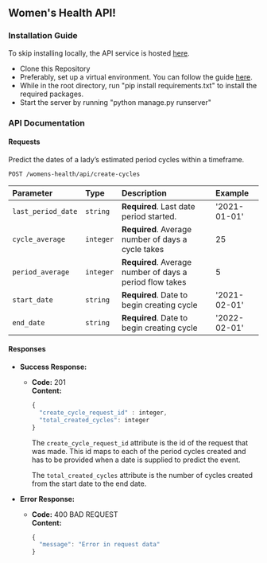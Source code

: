## Women's Health API!

### Installation Guide
To skip installing locally, the API service is hosted [here](https://womens-health-api.herokuapp.com/).

* Clone this Repository
* Preferably, set up a virtual environment. You can follow the guide [here](https://docs.python.org/3/library/venv.html).
* While in the root directory, run "pip install requirements.txt" to install the required packages.
* Start the server by running "python manage.py runserver"

### API Documentation

#### Requests
Predict the dates of a lady’s estimated period cycles within a timeframe.
```http
POST /womens-health/api/create-cycles
```

| Parameter | Type | Description | Example |
| :--- | :--- | :--- | :--- |
| `last_period_date` | `string` | **Required**. Last date period started. | '2021-01-01' |
| `cycle_average` | `integer` | **Required**. Average number of days a cycle takes | 25 |
| `period_average` | `integer` | **Required**. Average number of days a period flow takes | 5 |
| `start_date` | `string` | **Required**. Date to begin creating cycle  | '2021-02-01' |
| `end_date` | `string` | **Required**. Date to begin creating cycle  | '2022-02-01' |

#### Responses

* **Success Response:**

  * **Code:** 201 <br />
    **Content:** <br>
    ```javascript
    {
      "create_cycle_request_id" : integer,
      "total_created_cycles": integer
    }
    ```

    The `create_cycle_request_id` attribute is the id of the request that was made. This id maps to each of the period cycles created and has to be provided when a date is supplied to predict the event.
    
    The `total_created_cycles` attribute is the number of cycles created from the start date to the end date.
 
* **Error Response:**

  * **Code:** 400 BAD REQUEST <br />
    **Content:** <br> 
    ```javascript
    {
      "message": "Error in request data"
    }
    ```
